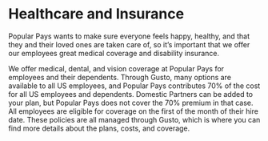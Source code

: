 # Healthcare and Insurance

Popular Pays wants to make sure everyone feels happy, healthy, and that they and their loved ones are taken care of, so it’s important that we offer our employees great medical coverage and disability insurance.

We offer medical, dental, and vision coverage at Popular Pays for employees and their dependents. Through Gusto, many options are available to all US employees, and Popular Pays contributes 70% of the cost for all US employees and dependents. Domestic Partners can be added to your plan, but Popular Pays does not cover the 70% premium in that case. All employees are eligible for coverage on the first of the month of their hire date. These policies are all managed through Gusto, which is where you can find more details about the plans, costs, and coverage.
